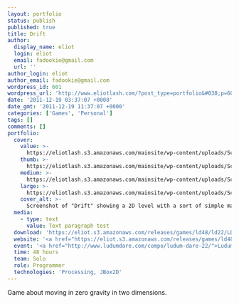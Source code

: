 ```yaml
---
layout: portfolio
status: publish
published: true
title: Drift
author:
  display_name: eliot
  login: eliot
  email: fadookie@gmail.com
  url: ''
author_login: eliot
author_email: fadookie@gmail.com
wordpress_id: 601
wordpress_url: 'http://www.eliotlash.com/?post_type=portfolio&#038;p=601'
date: '2011-12-19 03:37:07 +0000'
date_gmt: '2011-12-19 11:37:07 +0000'
categories: ['Games', 'Personal']
tags: []
comments: []
portfolio:
  cover:
    value: >-
      https://eliotlash.s3.amazonaws.com/mainsite/wp-content/uploads/Screen-shot-2011-12-18-at-6.26.53-PM1.png
    thumb: >-
      https://eliotlash.s3.amazonaws.com/mainsite/wp-content/uploads/Screen-shot-2011-12-18-at-6.26.53-PM1-150x150.png
    medium: >-
      https://eliotlash.s3.amazonaws.com/mainsite/wp-content/uploads/Screen-shot-2011-12-18-at-6.26.53-PM1-300x225.png
    large: >-
      https://eliotlash.s3.amazonaws.com/mainsite/wp-content/uploads/Screen-shot-2011-12-18-at-6.26.53-PM1-1024x768.png
    cover_alt: >-
      Screenshot of "Drift" showing a 2D level with a sort of simple maze with various obstacles and an orange robot. A white line pointing away from the robot shows the trajectory of its next jump.
  media:
    - type: text
      value: Text paragraph test
  download: 'https://eliot.s3.amazonaws.com/releases/games/ld48/ld22/LD22_Alone_01_7352c71.zip'
  website: '<a href="https://eliot.s3.amazonaws.com/releases/games/ld48/ld22/Drift.source.zip">Source Code</a>'
  event: '<a href="http://www.ludumdare.com/compo/ludum-dare-22/">Ludum Dare 22</a>'
  time: 48 hours
  team: Solo
  role: Programmer
  technologies: 'Processing, JBox2D'
---
```

<p>Game about moving in zero gravity in two dimensions.</p>

